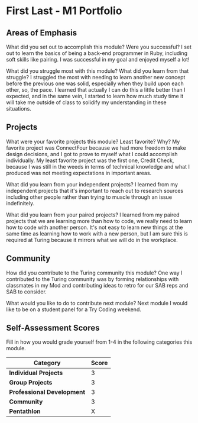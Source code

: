 # First Last - M1 Portfolio

## Areas of Emphasis

What did you set out to accomplish this module? Were you successful?
I set out to learn the basics of being a back-end programmer in Ruby, including soft skills like pairing.
I was successful in my goal and enjoyed myself a lot!

What did you struggle most with this module? What did you learn from that struggle?
I struggled the most with needing to learn another new concept before the previous one was solid, especially when they build upon each other, so, the pace. I learned that actually I can do this a little better than I expected, and in the same vein, I started to learn how much study time it will take me outside of class to solidify my understanding in these situations.

## Projects

What were your favorite projects this module? Least favorite? Why?
My favorite project was ConnectFour because we had more freedom to make design decisions, and I got to prove to myself what I could accomplish individually.
My least favorite project was the first one, Credit Check, because I was still in the weeds in terms of technical knowledge and what I produced was not meeting expectations in important areas.

What did you learn from your independent projects?
I learned from my independent projects that it's important to reach out to research sources including other people rather than trying to muscle through an issue indefinitely.

What did you learn from your paired projects?
I learned from my paired projects that we are learning more than how to code, we really need to learn how to code with another person. It's not easy to learn new things at the same time as learning how to work with a new person, but I am sure this is required at Turing because it mirrors what we will do in the workplace.

## Community

How did you contribute to the Turing community this module?
One way I contributed to the Turing community was by forming relationships with classmates in my Mod and contributing ideas to retro for our SAB reps and SAB to consider.

What would you like to do to contribute next module?
Next module I would like to be on a student panel for a Try Coding weekend.

## Self-Assessment Scores

Fill in how you would grade yourself from 1-4 in the following categories this module.

| Category                     | Score |
| -----------------------------| ----- |
| **Individual Projects**      |   3   |
| **Group Projects**           |   3   |
| **Professional Development** |   3   |
| **Community**                |   3   |
| **Pentathlon**               |   X   |
